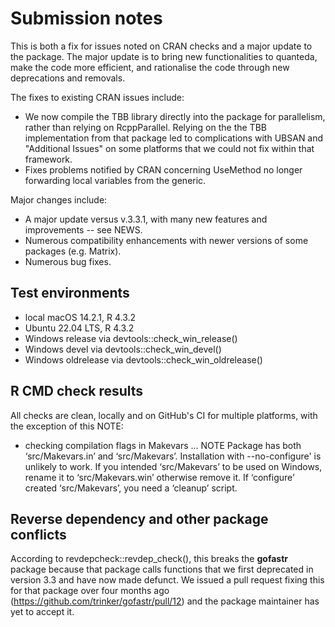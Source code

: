 # Submission notes

This is both a fix for issues noted on CRAN checks and a major update to the package.  The major update is to bring new functionalities to quanteda, make the code more efficient, and rationalise the code through new deprecations and removals.

The fixes to existing CRAN issues include:

*  We now compile the TBB library directly into the package for parallelism, rather than relying on RcppParallel. Relying on the the TBB implementation from that package led to complications with UBSAN and "Additional Issues" on some platforms that we could not fix within that framework.
*  Fixes problems notified by CRAN concerning UseMethod no longer forwarding local variables from the generic.

Major changes include:

*  A major update versus v.3.3.1, with many new features and improvements -- see NEWS.
*  Numerous compatibility enhancements with newer versions of some packages (e.g. Matrix).
*  Numerous bug fixes.

## Test environments

* local macOS 14.2.1, R 4.3.2
* Ubuntu 22.04 LTS, R 4.3.2
* Windows release via devtools::check_win_release()
* Windows devel via devtools::check_win_devel()
* Windows oldrelease via devtools::check_win_oldrelease()

## R CMD check results

All checks are clean, locally and on GitHub's CI for multiple platforms, with the exception of this NOTE:

* checking compilation flags in Makevars ... NOTE
Package has both ‘src/Makevars.in’ and ‘src/Makevars’.
Installation with --no-configure' is unlikely to work.  If you intended
‘src/Makevars’ to be used on Windows, rename it to ‘src/Makevars.win’
otherwise remove it.  If ‘configure’ created ‘src/Makevars’, you need a
‘cleanup’ script.

## Reverse dependency and other package conflicts

According to revdepcheck::revdep_check(), this breaks the **gofastr** package because that package calls functions that we first deprecated in version 3.3 and have now made defunct.  We issued a pull request fixing this for that package over four months ago (https://github.com/trinker/gofastr/pull/12) and the package maintainer has yet to accept it.

